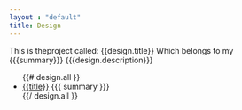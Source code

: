 ```yaml
---
layout : "default"
title: Design
---
```


This is theproject called: {{design.title}}
Which belongs to my {{{summary}}}
{{{design.description}}}

<ul>
{{# design.all }}
  <li>
    <a href="{{url}}">{{title}}</a>
    {{{ summary }}}
  </li>
{{/ design.all }}
</ul>